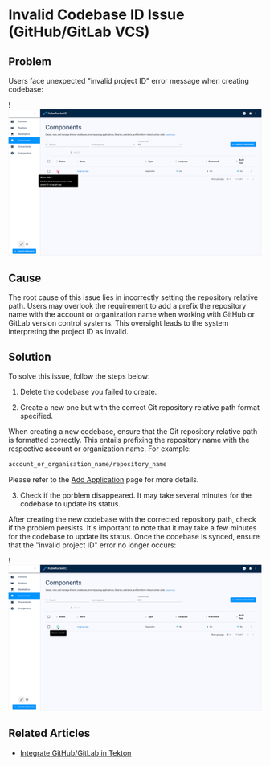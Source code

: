 # Invalid Codebase ID Issue (GitHub/GitLab VCS)

## Problem

Users face unexpected "invalid project ID" error message when creating codebase:

  !![Invalid project ID error](../../assets/operator-guide/invalid_codebase_name.png "Invalid project ID error")

## Cause

The root cause of this issue lies in incorrectly setting the repository relative path. Users may overlook the requirement to add a prefix the repository name with the account or organization name when working with GitHub or GitLab version control systems. This oversight leads to the system interpreting the project ID as invalid.

## Solution

To solve this issue, follow the steps below:

1. Delete the codebase you failed to create.

2. Create a new one but with the correct Git repository relative path format specified.

  When creating a new codebase, ensure that the Git repository relative path is formatted correctly. This entails prefixing the repository name with the respective account or organization name. For example:

  ```bash
  account_or_organisation_name/repository_name
  ```

  Please refer to the [Add Application](https://epam.github.io/edp-install/user-guide/add-application/) page for more details.

3. Check if the porblem disappeared. It may take several minutes for the codebase to update its status.

  After creating the new codebase with the corrected repository path, check if the problem persists. It's important to note that it may take a few minutes for the codebase to update its status. Once the codebase is synced, ensure that the "invalid project ID" error no longer occurs:

  !![Codebase created](../../assets/operator-guide/codebase_synced.png "Codebase created")

## Related Articles

* [Integrate GitHub/GitLab in Tekton](../../operator-guide/import-strategy-tekton.md)
